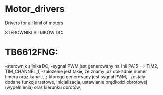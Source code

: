 # Motor_drivers
Drivers for all kind of motors

STEROWNIKI SILNIKÓW DC:
# TB6612FNG:
-sterownik silnika DC,
-sygnał PWM jest generowany na linii PA15 --> TIM2, TIM_CHANNEL_1,
-założenie jest takie, że znamy już dokładnie numer timera oraz kanału, z którego generowany jest sygnał PWM,
-zostały dodane funkcje testowe, inicjalizacja, ustawianie prędkości obrotowej (wypełnienia) oraz kierunku obrotów,
